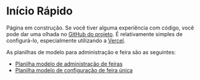# Início Rápido

Página em construção. Se você tiver alguma experiência com código, você pode dar uma olhada no [GitHub do projeto](https://github.com/hotaydev/avalia). É relativamente simples de configurá-lo, especialmente utilizando a [Vercel](https://vercel.com/).

As planilhas de modelo para administração e feira são as seguintes:

- [Planilha modelo de administração de feiras](https://docs.google.com/spreadsheets/d/1DnBq2tVnjFrQksLAdS2H58VwFQUEXLqJCG-Sm-tk0K8/copy)
- [Planilha modelo de configuração de feira única](https://docs.google.com/spreadsheets/d/1SfimzvUWXehgbfLYS_Pi2lABrWlWqjeU8_gX3xu2TXI/copy)

